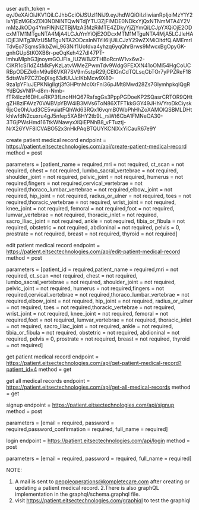 user auth_token = eyJ0eXAiOiJKV1QiLCJhbGciOiJSUzI1NiJ9.eyJhdWQiOiIzIiwianRpIjoiMzY1Y2IxYjEzMGExZDI0NDNiNTQwNTdjYTU3ZjFiMDE0NDkxYjQxNTNmMTA4Y2VmMzJkODg4YmFlNjNlZTBjMzA3MzRiMTE4ZDkyYjZjYmQiLCJpYXQiOjE2ODcxMTM1MTguNTA4MjA4LCJuYmYiOjE2ODcxMTM1MTguNTA4MjA5LCJleHAiOjE3MTg3MzU5MTguNTA2ODcsInN1YiI6IjUiLCJzY29wZXMiOltdfQ.AMEmrITdvEo7Sqms5IkbZwi_963Nif1Uofdva4yhzq6yqQhrBrws9MwcxBgOpyGK-gnhGUpStKOXB6r-peOqKeh427dI47PT-lmhuMlphG3jnoymGOJFIa_lU2WBJ2THBoRcnW1vx6w2-CiKR1cSI1dZ4tMkFyKzLatvWMeZPwmTdv9WdgGFEXXN41oOMl54HgCoUCRBpODEZk6nM9u98VKR7SV9m5stpR29jCElGnCdTQLsqCbTOr7yPPZReF185dtsWsPZCZDojXsg63dUUJcIKbMcw9X80-9za1pYFluJEPKNiglIgtj3fGHPtnMcIXrFnl36pJMt8Mwd28Zs7GlymhpkqlQgRYdBQsVNfP-d8m-Nmb-fTR4Iczf6DHLeRKP3fLnoHHQ67RafxgGs3PppPGDoeKP2SQasrCRTOR9QHtgZH8ziFAVz70VAiBVpYBW4iB3MVs6ToN86XTFTkkGGY49JHhVYroDkCiysk6jcOe0hUud3CE5vuiatFQhWd63RQx16vqmB0WbPhHhZoXAMOlQSBMLDHtkhlwfdN2cuxru4gJ5nfep5XABHY2tb9L_rsWt6CbA1FMNeOA30-3TGjPWsHmd16TtkWNawyxXQiEPNhB8_vFTuztj-NrX26YVF8lCVABO52x3nHkPAqBTQUYKCNlXxYiCauR67e9Y



create patient medical record endpoint = https://patient.eitsectechnologies.com/api/create-patient-medical-record
method = post

parameters = [patient_name = required,mri = not required, ct_scan = not required, chest = not required,
lumbo_sacral_vertebrae = not required, shoulder_joint = not required, pelvic_joint = not required,
humerus = not required,fingers = not required,cervical_vertebrae = not required,thoraco_lumbar_vertebrae = not required,elbow_joint = not required,
hip_joint = not required, radius_or_ulner = not required, toes = not required,thoracic_vertebrae = not required, wrist_joint = not required,
knee_joint = not required, femoral = not required,foot = not required, lumvar_vertebrae = not required, thoracic_inlet = not required, sacro_lliac_joint = not required,
ankle = not required, tibia_or_fibula = not required, obstetric = not required, abdioninal = not required, pelvis = 0, prostrate = not required,
breast = not required, thyroid = not required]




edit patient medical record endpoint = https://patient.eitsectechnologies.com/api/edit-patient-medical-record
method = post

parameters = [patient_id = required,patient_name = required,mri = not required, ct_scan =not required, chest = not required,
lumbo_sacral_vertebrae = not required, shoulder_joint = not required, pelvic_joint = not required,
humerus = not required,fingers = not required,cervical_vertebrae = not required,thoraco_lumbar_vertebrae = not required,elbow_joint = not required,
hip_joint = not required, radius_or_ulner = not required, toes = not required,thoracic_vertebrae = not required, wrist_joint = not required,
knee_joint = not required, femoral = not required,foot = not required, lumvar_vertebrae = not required, thoracic_inlet = not required, sacro_lliac_joint = not required,
ankle = not required, tibia_or_fibula = not required, obstetric = not required, abdioninal = not required, pelvis = 0, prostrate = not required,
breast = not required, thyroid = not required]




get patient medical record endpoint = https://patient.eitsectechnologies.com/api/get-patient-medical-record?patient_id=4
method = get




get all medical records endpoint = https://patient.eitsectechnologies.com/api/get-all-medical-records
method = get




signup endpoint = https://patient.eitsectechnologies.com/api/signup
method = post

parameters = [email = required, password = required,password_confirmation = required, full_name = required]




login endpoint = https://patient.eitsectechnologies.com/api/login
method = post

parameters = [email = required, password = required, full_name = required]




NOTE:
1. A mail is sent to peopleoperations@kompletecare.com after creating or updating a patient medical record.
2.There is also graphQL implementation in the graphql/schema.graphql file.
2. visit https://patient.eitsectechnologies.com/graphiql to test the graphiql
